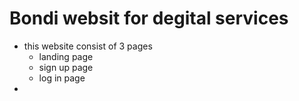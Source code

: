 # Bondi websit for degital services
- this website consist of 3 pages 
  -  landing page
  -  sign up page
  -  log in page
- 

